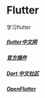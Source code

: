 # Flutter
学习flutter

##### [flutter中文网](https://flutterchina.club/)
##### [官方插件](https://pub.dartlang.org/packages)
##### [Dart 中文社区](https://www.dart-china.org/)
##### [OpenFlutter](https://github.com/OpenFlutter/OpenFlutter)
